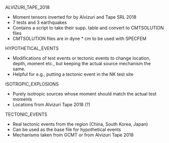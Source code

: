 ALVIZURI\_TAPE\_2018
- Moment tensors inverted for by Alvizuri and Tape SRL 2018
- 7 tests and 3 earthquakes
- Contains a script to take their supp. table and convert to CMTSOLUTION files
- CMTSOLUTION files are in dyne * cm to be used with SPECFEM

HYPOTHETICAL\_EVENTS
- Modifications of test events or tectonic events to change location, depth,
  moment etc., but keeping the actual source mechanism the same.
- Helpful for e.g., putting a tectonic event in the NK test site

ISOTROPIC\_EXPLOSIONS
- Purely isotropic sources whose moment should match the actual test moments
- Locations from Alvizuri Tape 2018 (?)

TECTONIC\_EVENTS
- Real tectonic events from the region (China, South Korea, Japan)
- Can be used as the base file for hypothetical events
- Mechanisms taken from GCMT or from Alvizuri Tape 2018
